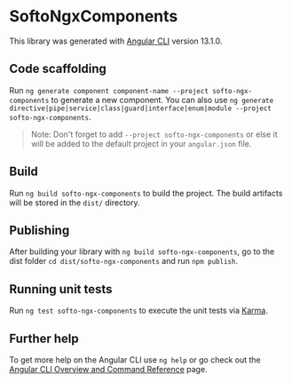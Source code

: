 # SoftoNgxComponents

This library was generated with [Angular CLI](https://github.com/angular/angular-cli) version 13.1.0.

## Code scaffolding

Run `ng generate component component-name --project softo-ngx-components` to generate a new component. You can also use `ng generate directive|pipe|service|class|guard|interface|enum|module --project softo-ngx-components`.
> Note: Don't forget to add `--project softo-ngx-components` or else it will be added to the default project in your `angular.json` file. 

## Build

Run `ng build softo-ngx-components` to build the project. The build artifacts will be stored in the `dist/` directory.

## Publishing

After building your library with `ng build softo-ngx-components`, go to the dist folder `cd dist/softo-ngx-components` and run `npm publish`.

## Running unit tests

Run `ng test softo-ngx-components` to execute the unit tests via [Karma](https://karma-runner.github.io).

## Further help

To get more help on the Angular CLI use `ng help` or go check out the [Angular CLI Overview and Command Reference](https://angular.io/cli) page.
